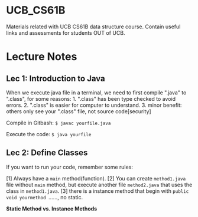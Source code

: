 # UCB_CS61B

Materials related with UCB CS61B data structure course. Contain useful links and assessments for students OUT of UCB.

# Lecture Notes

## Lec 1: Introduction to Java

When we execute java file in a terminal, we need to first compile ".java" to ".class", for some reasons: 1. ".class" has been type checked to avoid errors. 2. ".class" is easier for computer to understand. 3. minor benefit: others only see your ".class" file, not source code[security]

Compile in Gitbash: `$ javac yourfile.java`  

Execute the code: `$ java yourfile`

## Lec 2: Define Classes

 If you want to run your code, remember some rules:

[1] Always have a `main` method(function). [2] You can create `method1.java` file without `main` method, but execute another file `method2.java` that uses the class in `method1.java`.  [3] there is a instance method that begin with `public void yourmethod `......, no static.

**Static Method vs. Instance Methods**



